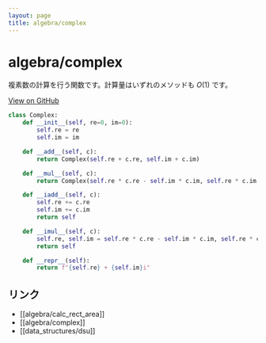 ```yaml
---
layout: page
title: algebra/complex
---
```


# algebra/complex

複素数の計算を行う関数です。計算量はいずれのメソッドも $O(1)$ です。

[View on GitHub](https://github.com/moyomogi/python_2022_lib/blob/master/lib/algebra/complex.py)

```py
class Complex:
    def __init__(self, re=0, im=0):
        self.re = re
        self.im = im

    def __add__(self, c):
        return Complex(self.re + c.re, self.im + c.im)

    def __mul__(self, c):
        return Complex(self.re * c.re - self.im * c.im, self.re * c.im + self.im * c.re)

    def __iadd__(self, c):
        self.re += c.re
        self.im += c.im
        return self

    def __imul__(self, c):
        self.re, self.im = self.re * c.re - self.im * c.im, self.re * c.im + self.im * c.re
        return self

    def __repr__(self):
        return f"{self.re} + {self.im}i"
```

## リンク
- [[algebra/calc_rect_area]]
- [[algebra/complex]]
- [[data_structures/dsu]]
